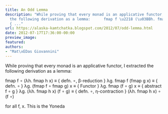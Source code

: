 ```yaml
---
title: An Odd Lemma
description: "While proving that every monad is an applicative functor, I extracted
  the following derivation as a lemma:      fmap f \u2218 (\u03BBh. fmap h x) \u2261
  { ..."
url: https://alaska-kamtchatka.blogspot.com/2012/07/odd-lemma.html
date: 2012-07-17T17:36:00-00:00
preview_image:
featured:
authors:
- "Mat\xEDas Giovannini"
---
```


While proving that every monad is an applicative functor, I extracted the following derivation as a lemma:


  fmap f &#8728; (&lambda;h. fmap h x)
&equiv; { defn. &#8728;, &beta;-reduction }
  &lambda;g. fmap f (fmap g x)
&equiv; { defn. &#8728; }
  &lambda;g. (fmap f &#8728; fmap g) x
&equiv; { Functor }
  &lambda;g. fmap (f &#8728; g) x
&equiv; { abstract f &#8728; g }
  &lambda;g. (&lambda;h. fmap h x) (f &#8728; g)
&equiv; { defn. &#8728;, &eta;-contraction }
  (&lambda;h. fmap h x) &#8728; (f &#8728;)


for all f, x. This is the Yoneda

